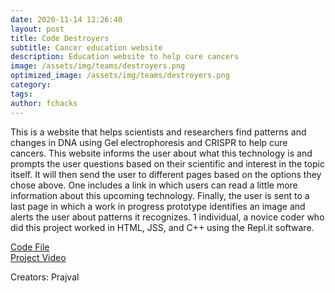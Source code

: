 ```yaml
---
date: 2020-11-14 12:26:40
layout: post
title: Code Destroyers
subtitle: Cancer education website
description: Education website to help cure cancers
image: /assets/img/teams/destroyers.png
optimized_image: /assets/img/teams/destroyers.png
category:
tags:
author: fchacks
---
```


This is a website that helps scientists and researchers find patterns and changes in DNA using Gel electrophoresis and CRISPR to help cure cancers. This website informs the user about what this technology is and prompts the user questions based on their scientific and interest in the topic itself. It will then send the user to different pages based on the options they chose above. One includes a link in which users can read a little more information about this upcoming technology. Finally, the user is sent to a last page in which a work in progress prototype identifies an image and alerts the user about patterns it recognizes. 1 individual, a novice coder who did this project worked in HTML, JSS, and C++ using the Repl.it software.


<a href="https://drive.google.com/drive/folders/1wyyPgZAa-1aqLxSZ77E2AnY1QtDp8JVq?usp=sharing">Code File</a> <br>
<a href="https://drive.google.com/file/d/1BPPsWwgEDcn1DhnrW4H6rOPHnk95Hl-F/view?usp=sharing">Project Video</a>

Creators: Prajval
